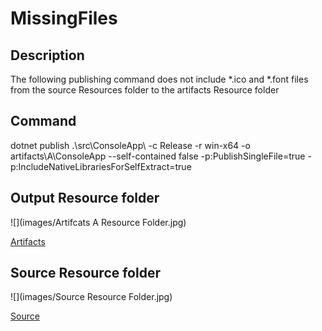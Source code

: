 # MissingFiles

## Description
The following publishing command does not include *.ico and *.font files from the source Resources folder to the artifacts Resource folder

## Command
dotnet publish .\src\ConsoleApp\ -c Release -r win-x64 -o artifacts\A\ConsoleApp --self-contained false -p:PublishSingleFile=true -p:IncludeNativeLibrariesForSelfExtract=true 

## Output Resource folder

![](images/Artifcats A Resource Folder.jpg)

[Artifacts](https://github.com/EifelMono/MissingFiles/tree/main/artifacts/A/ConsoleApp/Resources)

## Source Resource folder

![](images/Source Resource Folder.jpg)

[Source](https://github.com/EifelMono/MissingFiles/tree/main/src/ConsoleApp/Resources)
